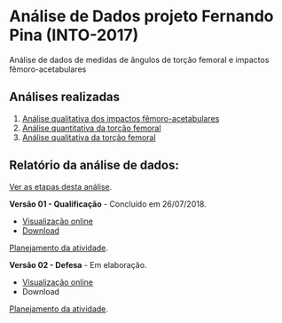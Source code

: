 # Análise de Dados projeto Fernando Pina (INTO-2017)

Análise de dados de medidas de ângulos de torção femoral e impactos fêmoro-acetabulares

## Análises realizadas

1. [Análise qualitativa dos impactos fêmoro-acetabulares][proj-impacto]
2. [Análise quantitativa da torção femoral][proj-quant-tor]
3. [Análise qualitativa da torção femoral][proj-qual-tor]

[proj-impacto]: projects/3
[proj-quant-tor]: projects/1
[proj-qual-tor]: projects/2

## Relatório da análise de dados:

[Ver as etapas desta análise][releases].

**Versão 01 - Qualificação** - Concluído em 26/07/2018.

- [Visualização online][reportviz-v01]
- [Download][docx-v01]

[Planejamento da atividade][milestone-prequal].

**Versão 02 - Defesa** - Em elaboração.

- [Visualização online][reportviz-v02]
- Download

[Planejamento da atividade][milestone-posqual].

[releases]: releases/
[milestone-prequal]: milestone/5
[milestone-posqual]: milestone/3
[reportviz-v01]: report/analise_dados_FP_2017-v01.md
[docx-v01]: report/analise_dados_FP_2017-v01.docx?raw=true
[reportviz-v02]: report/analise_dados_FP_2017-v02.md
[docx-v02]: report/analise_dados_FP_2017-v02.docx?raw=true
